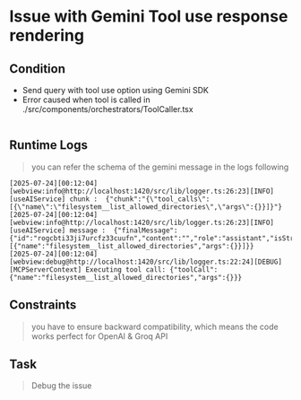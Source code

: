 # Issue with Gemini Tool use response rendering

## Condition

- Send query with tool use option using Gemini SDK
- Error caused when tool is called in ./src/components/orchestrators/ToolCaller.tsx

```text
```

## Runtime Logs

> you can refer the schema of the gemini message in the logs following

```text
[2025-07-24][00:12:04][webview:info@http://localhost:1420/src/lib/logger.ts:26:23][INFO] [useAIService] chunk :  {"chunk":"{\"tool_calls\":[{\"name\":\"filesystem__list_allowed_directories\",\"args\":{}}]}"}
[2025-07-24][00:12:04][webview:info@http://localhost:1420/src/lib/logger.ts:26:23][INFO] [useAIService] message :  {"finalMessage":{"id":"rogcbti33ji7urcfz33cuufn","content":"","role":"assistant","isStreaming":true,"thinking":"","tool_calls":[{"name":"filesystem__list_allowed_directories","args":{}}]}}
[2025-07-24][00:12:04][webview:debug@http://localhost:1420/src/lib/logger.ts:22:24][DEBUG] [MCPServerContext] Executing tool call: {"toolCall":{"name":"filesystem__list_allowed_directories","args":{}}}
```
  
## Constraints

> you have to ensure backward compatibility, which means the code works perfect for OpenAI & Groq API

## Task

> Debug the issue
